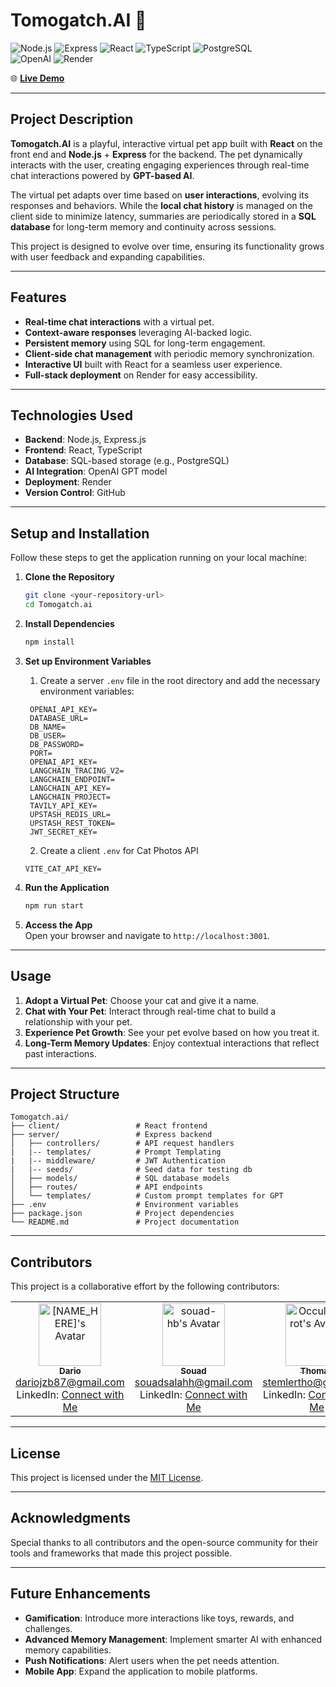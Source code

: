 # **Tomogatch.AI** 🐾

![Node.js](https://img.shields.io/badge/Node.js-339933?style=for-the-badge&logo=nodedotjs&logoColor=white)
![Express](https://img.shields.io/badge/Express.js-000000?style=for-the-badge&logo=express&logoColor=white)
![React](https://img.shields.io/badge/React-61DAFB?style=for-the-badge&logo=react&logoColor=black)
![TypeScript](https://img.shields.io/badge/TypeScript-007ACC?style=for-the-badge&logo=typescript&logoColor=white)
![PostgreSQL](https://img.shields.io/badge/PostgreSQL-336791?style=for-the-badge&logo=postgresql&logoColor=white)  
![OpenAI](https://img.shields.io/badge/OpenAI-412991?style=for-the-badge&logo=openai&logoColor=white)
![Render](https://img.shields.io/badge/Render-00979D?style=for-the-badge&logo=render&logoColor=white)

🌐 **[Live Demo](https://catgpt-1-il6e.onrender.com/)**

---

## **Project Description**

**Tomogatch.AI** is a playful, interactive virtual pet app built with **React** on the front end and **Node.js** + **Express** for the backend. The pet dynamically interacts with the user, creating engaging experiences through real-time chat interactions powered by **GPT-based AI**.

The virtual pet adapts over time based on **user interactions**, evolving its responses and behaviors. While the **local chat history** is managed on the client side to minimize latency, summaries are periodically stored in a **SQL database** for long-term memory and continuity across sessions.

This project is designed to evolve over time, ensuring its functionality grows with user feedback and expanding capabilities.

---

## **Features**

- **Real-time chat interactions** with a virtual pet.
- **Context-aware responses** leveraging AI-backed logic.
- **Persistent memory** using SQL for long-term engagement.
- **Client-side chat management** with periodic memory synchronization.
- **Interactive UI** built with React for a seamless user experience.
- **Full-stack deployment** on Render for easy accessibility.

---

## **Technologies Used**

- **Backend**: Node.js, Express.js
- **Frontend**: React, TypeScript
- **Database**: SQL-based storage (e.g., PostgreSQL)
- **AI Integration**: OpenAI GPT model
- **Deployment**: Render
- **Version Control**: GitHub

---

## **Setup and Installation**

Follow these steps to get the application running on your local machine:

1. **Clone the Repository**

   ```bash
   git clone <your-repository-url>
   cd Tomogatch.ai
   ```

2. **Install Dependencies**

   ```bash
   npm install
   ```

3. **Set up Environment Variables**  
   1. Create a server `.env` file in the root directory and add the necessary environment variables:

   ```
    OPENAI_API_KEY=
    DATABASE_URL=
    DB_NAME=
    DB_USER=
    DB_PASSWORD=
    PORT=
    OPENAI_API_KEY=
    LANGCHAIN_TRACING_V2=
    LANGCHAIN_ENDPOINT=
    LANGCHAIN_API_KEY=
    LANGCHAIN_PROJECT=
    TAVILY_API_KEY=
    UPSTASH_REDIS_URL=
    UPSTASH_REST_TOKEN=
    JWT_SECRET_KEY=
   ```

   2. Create a client `.env` for Cat Photos API

   ```
   VITE_CAT_API_KEY=
   ```

4. **Run the Application**

   ```bash
   npm run start
   ```

5. **Access the App**  
   Open your browser and navigate to `http://localhost:3001`.

---

## **Usage**

1. **Adopt a Virtual Pet**: Choose your cat and give it a name.
2. **Chat with Your Pet**: Interact through real-time chat to build a relationship with your pet.
3. **Experience Pet Growth**: See your pet evolve based on how you treat it.
4. **Long-Term Memory Updates**: Enjoy contextual interactions that reflect past interactions.

---

## **Project Structure**

```
Tomogatch.ai/
├── client/                 # React frontend
├── server/                 # Express backend
│   ├── controllers/        # API request handlers
|   |-- templates/          # Prompt Templating
|   |-- middleware/         # JWT Authentication
|   |-- seeds/              # Seed data for testing db
│   ├── models/             # SQL database models
│   ├── routes/             # API endpoints
│   └── templates/          # Custom prompt templates for GPT
├── .env                    # Environment variables
├── package.json            # Project dependencies
└── README.md               # Project documentation
```

---

## **Contributors**

This project is a collaborative effort by the following contributors:

<table>
  <tr>
    <td align="center">
      <a href="https://github.com/DarioJZB">
        <img src="https://github.com/DarioJZB.png?size=100" width="100px;" alt="[NAME_HERE]'s Avatar"/>
        <br />
        <sub><b>Dario</b></sub>
      </a>
      <br />
      <a href="mailto:dariojab87@gmail.com">dariojzb87@gmail.com</a>
       <br />
       LinkedIn: <a href=""> Connect with Me</a>
    </td>
    <td align="center">
      <a href="https://github.com/souad-hb">
        <img src="https://github.com/souad-hb.png?size=100" width="100px;" alt="souad-hb's Avatar"/>
        <br />
        <sub><b>Souad</b></sub>
      </a>
      <br />
      <a href="mailto:souadsalahh@gmail.com">souadsalahh@gmail.com</a><br />
       LinkedIn: <a href=""> Connect with Me</a>
    </td>
    <td align="center">
      <a href="https://github.com/OccultParrot">
        <img src="https://github.com/OccultParrot.png?size=100" width="100px;" alt="OccultParrot's Avatar"/>
        <br />
        <sub><b>Thomas</b></sub>
      </a>
      <br />
      <a href="mailto:stemlertho@gmail.com">stemlertho@gmail.com</a>
       <br />
       LinkedIn: <a href=""> Connect with Me</a>
    </td>
    <td align="center">
      <a href="https://github.com/savevsgames">
        <img src="https://github.com/savevsgames.png?size=100" width="100px;" alt="savevsgames's Avatar"/>
        <br />
        <sub><b>Greg</b></sub>
      </a>
      <br />
      <a href="mailto:gregcbarker@gmail.com">gregcbarker@gmail.com</a>
      <br />
       LinkedIn: <a href="https://www.linkedin.com/in/greg-barker-savevsgames/"> Connect with Me</a>
    </td>
  </tr>
</table>

---

## **License**

This project is licensed under the [MIT License](https://opensource.org/licenses/MIT).

---

## **Acknowledgments**

Special thanks to all contributors and the open-source community for their tools and frameworks that made this project possible.

---

## **Future Enhancements**

- **Gamification**: Introduce more interactions like toys, rewards, and challenges.
- **Advanced Memory Management**: Implement smarter AI with enhanced memory capabilities.
- **Push Notifications**: Alert users when the pet needs attention.
- **Mobile App**: Expand the application to mobile platforms.
